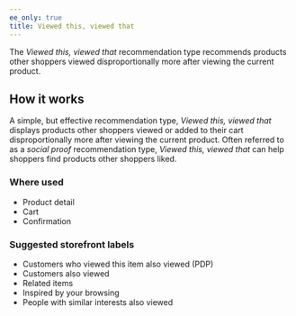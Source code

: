 ```yaml
---
ee_only: true
title: Viewed this, viewed that
---
```


The _Viewed this, viewed that_ recommendation type recommends products other shoppers viewed disproportionally more after viewing the current product.

## How it works

A simple, but effective recommendation type, _Viewed this, viewed that_ displays products other shoppers viewed or added to their cart disproportionally more after viewing the current product. Often referred to as a _social proof_ recommendation type, _Viewed this, viewed that_ can help shoppers find products other shoppers liked.

### Where used

-  Product detail
-  Cart
-  Confirmation

### Suggested storefront labels

-  Customers who viewed this item also viewed (PDP)
-  Customers also viewed
-  Related items
-  Inspired by your browsing
-  People with similar interests also viewed
